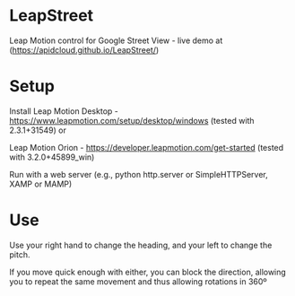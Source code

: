 # LeapStreet
Leap Motion control for Google Street View - live demo at (https://apidcloud.github.io/LeapStreet/)

# Setup
Install Leap Motion Desktop - https://www.leapmotion.com/setup/desktop/windows (tested with 2.3.1+31549) or

Leap Motion Orion - https://developer.leapmotion.com/get-started (tested with 3.2.0+45899_win)

Run with a web server (e.g., python http.server or SimpleHTTPServer, XAMP or MAMP)

# Use
Use your right hand to change the heading, and your left to change the pitch.

If you move quick enough with either, you can block the direction, allowing you to repeat the same movement and thus allowing rotations in 360º
